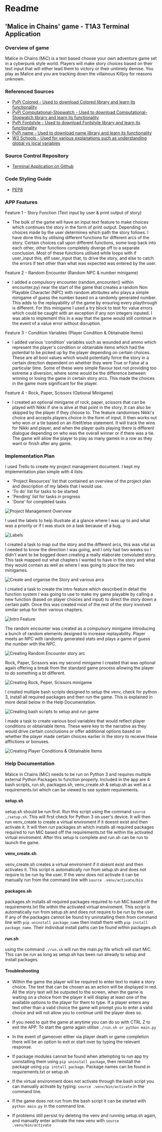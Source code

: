# Readme

## 'Malice in Chains' game - T1A3 Terminal Application

### Overview of game

Malice in Chains (MiC) is a text based choose your own adventure game set in a cyberpunk style world. Players will make story choices based on their text input that will either lead them to victory or their untimely demise. You play as Malice and you are tracking down the villainous Killjoy for reasons unknown.

### Referenced Sources

- [PyPi Colored - Used to download Colored library and learn its functionality](https://pypi.org/project/colored/)
- [PyPi Computational-Stopwatch - Used to download Computational-Stopwatch library and learn its functionality](https://pypi.org/project/computational-stopwatch/)
- [PyPi Fontstyle - Used to download Fontstyle library and learn its functionality](https://pypi.org/project/fontstyle/)
- [PyPi name - Used to download name library and learn its functionality](https://pypi.org/project/names/)
- [W3 Schools - Used for various explanations such as understanding global vs local variables](https://www.w3schools.com/python/python_scope.asp)

### Source Control Repository

- [Terminal Application on Github](https://github.com/boldybread/T1A3_Terminal_Application)

### Code Styling Guide

- [PEP8](https://peps.python.org/pep-0008/)

### APP Features

Feature 1 - Story Function (Text input by user & print output of story)

- The bulk of the game will have an input text feature to make choices which continues the story in the form of print output. Depending on choices made by the user determines which path the story follows. I have done this by utilising different functions for different arcs of the story. Certain choices call upon different functions, some loop back into each other, other functions completely diverge off to a separate conclusion. Most of these functions utilised while loops with if user_input this, elif user_input that, to drive the story, and else to catch the errors if text other than what was expected was entered by the user.

Feature 2 - Random Encounter (Random NPC & number minigame)

- I added a compulsory encounter (random_encounter() within encounter.py) near the start of the game that creates a random Non Playable Character (NPC) with random attributes who plays a simple minigame of guess the number based on a randomly generated number. This adds to the replayability of the game by ensuring every playthrough is different. For this minigame I used a try block to test for value errors which could be caught with an exception if any non integers inputed. I was able to implement this in a way that the game would still continue in the event of a value error without disruption.

Feature 3 - Condition Variables (Player Condition & Obtainable Items)

- I added various 'condition' variables such as wounded and ammo which represent the player's condition or obtainable items which had the potential to be picked up by the player depending on certain choices. These are all bool values which would potentially force the story in a certain direction dependent on whether they were True or False at a particular time. Some of these were simple flavour text not providing too extreme a diversion, where some would be the difference between winning or losing the game in certain story arcs. This made the choices in the game more significant for the player.

Feature 4 - Rock, Paper, Scissors (Optional Minigame)

- I created an optional minigame of rock, paper, scissors that can be played with Nikki if she is alive at that point in the story. It can also be skipped by the player if they choose to. The feature randomises Nikki's choice and accepts players choice in the form of input. It then works out who won or a tie based on an if/elif/else statement. It will track the wins for Nikki and player, and when the player quits playing there is different dialogue depending on who was the overall winner or if there was a tie. The game will allow the player to play as many games in a row as they want or finish after any game.

### Implementation Plan

I used Trello to create my project management document.
I kept my implementation plan simple with 4 lists:

- 'Project Resources' list that contained an overview of the project plan and description of my labels that I would use.
- 'To do' list for tasks to be started
- 'Pending' list for tasks in progress
- 'Done' for completed tasks

![Project Management Overview](images\Project_Management.png)

I used the labels to help illustrate at a glance where I was up to and what was a priority or if I was stuck on a task because of a bug.

![Labels](images\labels.png)

I created a task to map out the story and the different arcs, this was vital as I needed to know the direction I was going, and I only had two weeks so I didn't want to be bogged down creating a really elaborate convoluted story. This task mapped out what chapters I wanted to have in the story and what they would contain as well as where I was going to place the two minigames.

![Create and organise the Story and various arcs](images\Create_story.jpg)

I created a task to create the intro feature which described in detail the function system I was going to use to make my game playable by calling a new function (based on player choices and input) to direct the story down a certain path. Once this was created most of the rest of the story involved similar setup for their various chapters.

![Intro Feature](images\Intro_Feature.png)

The random encounter was created as a compulsory minigame introducing a bunch of random elements designed to increase replayability. Player meets an NPC with randomly generated stats and plays a game of guess the number with the NPC.

![Creating Random Encounter story arc](images\Create_Random_Encounter.jpg)

Rock, Paper, Scissors was my second minigame I created that was optional again offering a break from the standard game process allowing the player to do something a bt different.

![Creating Rock, Peper, Scissors minigame](images\Create_RPS.jpg)

I created multiple bash scripts designed to setup the venv, check for python 3, install all required packages and then run the game. This is explained in more detail below in the Help Documentation.

![Creating bash scripts to setup and run game](images\Create_bash_scripts.jpg)

I made a task to create various bool variables that would reflect player conditions or obtainable items. These were key to the narrative as they would drive certain conclusions or offer additional options based on whether the player made certain choices earlier in the story to receive these afflictions or bonuses.

![Creating Player Conditions & Obtainable Items](images\Add_player_conditions.jpg)

### Help Documentation

Malice in Chains (MiC) needs to be run on Python 3 and requires multiple external Python Packages to function properly. Included in the app are 4 bash scripts, run.sh, packages.sh, venv_create.sh & setup.sh as well as a requirements.txt which can be viewed to see system requirements.

#### setup.sh

setup.sh should be run first. Run this script using the command ```source ./setup.sh```. This will first check for Python 3 on user's device. It will then run venv_create to create a virtual enviroment if it doesnt exist and then activate it. It will then run packages.sh which installs all required packages required to run MiC based off the requirements.txt file within the activated virtual enviroment. After this setup is complete and run.sh can be run to launch the game.

#### venv_create.sh

venv_create.sh creates a virtual enviroment if it doesnt exist and then activates it. This script is automatically run from setup.sh and does not require to be run by the user. If the venv does not activate it can be manually run from the command line with ```source .venv/activate/bin```

#### packages.sh

packages.sh installs all required packages required to run MiC based off the requirements.txt file within the activated virtual enviroment. This script is automatically run from setup.sh and does not require to be run by the user. If any of the packages cannot be found try uninstalling them from command line with ```pip uninstall package_name``` then install them with ```pip install package_name```. Their individual install paths can be found within packages.sh

#### run.sh

using the command ```./run.sh``` will run the main.py file which will start MiC. This can be run as long as setup.sh has been run already to setup and install packages.

#### Troubleshooting

- Within the game the player will be required to enter text to make a story choice. The text that can be chosen as an action will be displayed in red. All the story text will be outputed to the screen, when the game is waiting on a choice from the player it will display at least one of the available options to the player for them to type. If a player enters any text other than a valid choice the game will prompt you to enter a valid choice and will not allow you to continue until the player does so.

- If you need to quit the game at anytime you can do so with CTRL Z to exit the APP. To start the game again utilise ```./run.sh or python main.py```

- In the event of gameover either via player death or game completion there will be an option to exit or start over by typing the relevant response.

- If package modules cannot be found when attempting to run app try uninstalling them using ```pip uninstall package```, then reinstall the package using ```pip install package```. Package names can be found in requirements.txt or setup.sh

- If the virtual environment does not activate through the bash script you can manually activate by typing: ```source .venv/bin/activate``` in the command line.

- If the game does not run from the bash script it can be started with ```python main.py``` in the command line.

- If problems still persist try deleting the venv and running setup.sh again, and manually enter activate the new venv with ```source .venv/bin/activate```
